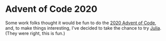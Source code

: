# Advent of Code 2020

Some work folks thought it would be fun to do the [2020 Advent of Code][], and, to make things interesting, I've decided to take the chance to try [Julia][]. (They were right, this is fun.)

[2020 Advent of Code]: https://adventofcode.com/2020
[Julia]: https://julialang.org/
